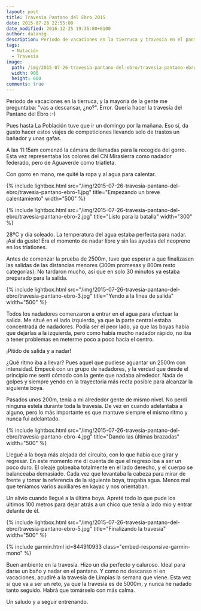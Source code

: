 ```yaml
---
layout: post
title: Travesía Pantano del Ebro 2015
date: 2015-07-26 22:55:00
date_modified: 2016-12-25 19:35:00+0100
author: dalanzg
description: Periodo de vacaciones en la tierruca y travesía en el pantano del Ebro.
tags:
  - Natación
  - Travesía
image:
  path: /img/2015-07-26-travesia-pantano-del-ebro/travesia-pantano-ebro-1.jpg
  width: 900
  height: 600
comments: true
---
```


Periodo de vacaciones en la tierruca, y la mayoría de la gente me preguntaba: "vas a descansar, ¿no?". Error. Quería hacer la travesía del Pantano del Ebro :-)

Pues hasta La Población tuve que ir un domingo por la mañana. Eso sí, da gusto hacer estos viajes de competiciones llevando solo de trastos un bañador y unas gafas.

A las 11:15am comenzó la cámara de llamadas para la recogida del gorro. Esta vez representaba los colores del CN Mirasierra como nadador federado, pero de Aguaverde como triatleta.

Con gorro en mano, me quité la ropa y al agua para calentar.

{% include lightbox.html src="/img/2015-07-26-travesia-pantano-del-ebro/travesia-pantano-ebro-1.jpg" title="Empezando un breve calentamiento" width="500" %}

{% include lightbox.html src="/img/2015-07-26-travesia-pantano-del-ebro/travesia-pantano-ebro-2.jpg" title="Listo para la batalla" width="300" %}

28ºC y día soleado. La temperatura del agua estaba perfecta para nadar. ¡Así da gusto! Era el momento de nadar libre y sin las ayudas del neopreno en los triatlones.

Antes de comenzar la prueba de 2500m, tuve que esperar a que finalizasen las salidas de las distancias menores (300m promesas y 800m resto categorías). No tardaron mucho, así que en solo 30 minutos ya estaba preparado para la salida.

{% include lightbox.html src="/img/2015-07-26-travesia-pantano-del-ebro/travesia-pantano-ebro-3.jpg" title="Yendo a la línea de salida" width="500" %}

Todos los nadadores comenzaron a entrar en el agua para efectuar la salida. Me situé en el lado izquierdo, ya que la parte central estaba concentrada de nadadores. Podía ser el peor lado, ya que las boyas había que dejarlas a la izquierda, pero como había mucho nadador rápido, no iba a tener problemas en meterme poco a poco hacia el centro.

¡Pitido de salida y a nadar!

¿Qué ritmo iba a llevar? Pues aquel que pudiese aguantar un 2500m con intensidad. Empecé con un grupo de nadadores, y la verdad que desde el principio me sentí cómodo con la gente que nadaba alrededor. Nada de golpes y siempre yendo en la trayectoria más recta posible para alcanzar la siguiente boya.

Pasados unos 200m, tenía a mi alrededor gente de mismo nivel. No perdí ninguna estela durante toda la travesía. De vez en cuando adelantaba a alguno, pero lo más importante es que mantuve siempre el mismo ritmo y nunca fui adelantado.

{% include lightbox.html src="/img/2015-07-26-travesia-pantano-del-ebro/travesia-pantano-ebro-4.jpg" title="Dando las últimas brazadas" width="500" %}

Llegué a la boya más alejada del circuito, con lo que había que girar y regresar. En este momento me di cuenta de que el regreso iba a ser un poco duro. El oleaje golpeaba totalmente en el lado derecho, y el cuerpo se balanceaba demasiado. Cada vez que levantaba la cabeza para mirar de frente y tomar la referencia de la siguiente boya, tragaba agua. Menos mal que teníamos varios auxiliares en kayac y nos orientaban.

Un alivio cuando llegué a la última boya. Apreté todo lo que pude los últimos 100 metros para dejar atrás a un chico que tenía a lado mio y entrar delante de él.

{% include lightbox.html src="/img/2015-07-26-travesia-pantano-del-ebro/travesia-pantano-ebro-5.jpg" title="Finalizando la travesía" width="500" %}

{% include garmin.html id=844910933 class="embed-responsive-garmin-mono" %}

Buen ambiente en la travesía. Hizo un día perfecto y caluroso. Ideal para darse un baño y nadar en el pantano. Y como no descanso ni en vacaciones, acudiré a la travesía de Limpias la semana que viene. Esta vez si que va a ser un reto, ya que la travesía es de 5000m, y nunca he nadado tanto seguido. Habrá que tomárselo con más calma.

Un saludo y a seguir entrenando.
